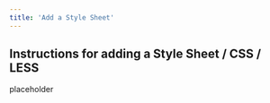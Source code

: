 ```yaml
---
title: 'Add a Style Sheet'
---
```


## Instructions for adding a Style Sheet / CSS / LESS

placeholder